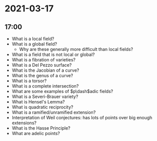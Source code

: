 # 2021-03-17

## 17:00

- What is a local field?
- What is a global field?
  - Why are these generally more difficult than local fields?
- What is a field that is not local or global?
- What is a fibration of varieties?
- What is a Del Pezzo surface?
- What is the Jacobian of a curve?
- What is the genus of a curve?
- What is a torsor?
- What is a complete intersection?
- What are some examples of $p\dash$adic fields?
- What is a Severi-Brauer variety?
- What is Hensel's Lemma?
- What is quadratic reciprocity?
- What is a ramified/unramified extension?
- Interpretation of Weil conjectures: has lots of points over big enough extensions?
- What is the Hasse Principle?
- What are adelic points?

